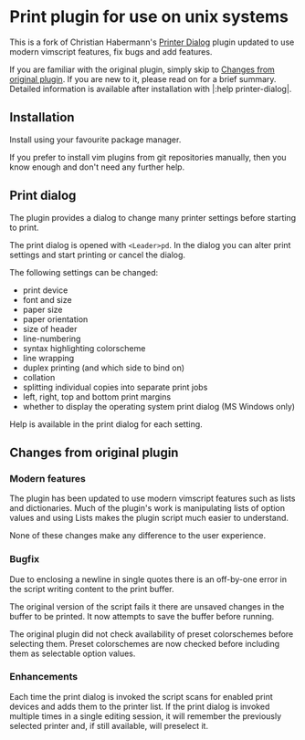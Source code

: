 Print plugin for use on unix systems
====================================

This is a fork of Christian Habermann's [Printer Dialog][] plugin updated to use modern vimscript features, fix bugs and add features.

[Printer Dialog]: https://github.com/vim-scripts/Printer-Dialog

If you are familiar with the original plugin, simply skip to [Changes from original plugin](#changes-from-original-plugin). If you are new to it, please read on for a brief summary. Detailed information is available after installation with |:help printer-dialog|.

Installation
------------

Install using your favourite package manager.

If you prefer to install vim plugins from git repositories manually, then you know enough and don't need any further help.

Print dialog
------------

The plugin provides a dialog to change many printer settings before starting to print.

The print dialog is opened with `<Leader>pd`. In the dialog you can alter print settings and start printing or cancel the dialog.

The following settings can be changed:

* print device
* font and size
* paper size
* paper orientation
* size of header
* line-numbering
* syntax highlighting colorscheme
* line wrapping
* duplex printing (and which side to bind on)
* collation
* splitting individual copies into separate print jobs
* left, right, top and bottom print margins
* whether to display the operating system print dialog (MS Windows only)

Help is available in the print dialog for each setting.

Changes from original plugin
----------------------------

### Modern features

The plugin has been updated to use modern vimscript features such as lists and dictionaries. Much of the plugin's work is manipulating lists of option values and using Lists makes the plugin script much easier to understand.

None of these changes make any difference to the user experience.

### Bugfix

Due to enclosing a newline in single quotes there is an off-by-one error in the script writing content to the print buffer.

The original version of the script fails it there are unsaved changes in the buffer to be printed. It now attempts to save the buffer before running.

The original plugin did not check availability of preset colorschemes before selecting them. Preset colorschemes are now checked before including them as selectable option values.

### Enhancements

Each time the print dialog is invoked the script scans for enabled print devices and adds them to the printer list. If the print dialog is invoked multiple times in a single editing session, it will remember the previously selected printer and, if still available, will preselect it.
